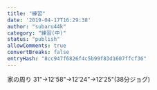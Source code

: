```yaml
---
title: "練習"
date: '2019-04-17T16:29:38'
author: "subaru44k"
category: "練習(中)"
status: "publish"
allowComments: true
convertBreaks: false
entryHash: "8cc947f6826f4c5b99f83d1607ffcf36"
---
```

家の周り
31"→12'58"→12'24"→12'25"(38分ジョグ)
